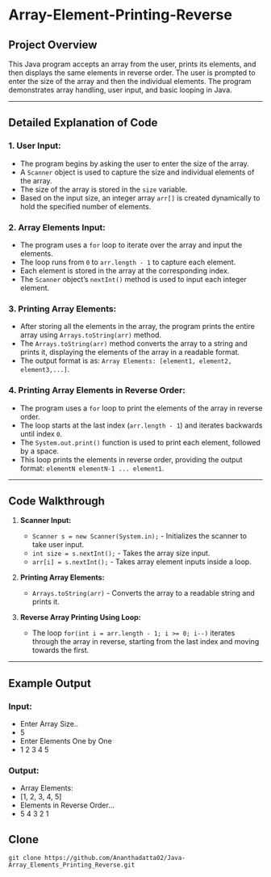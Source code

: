 



# Array-Element-Printing-Reverse

## **Project Overview**

This Java program accepts an array from the user, prints its elements, and then displays the same elements in reverse order. The user is prompted to enter the size of the array and then the individual elements. The program demonstrates array handling, user input, and basic looping in Java.

---

## **Detailed Explanation of Code**

### 1. **User Input:**
   - The program begins by asking the user to enter the size of the array.
   - A `Scanner` object is used to capture the size and individual elements of the array.
   - The size of the array is stored in the `size` variable.
   - Based on the input size, an integer array `arr[]` is created dynamically to hold the specified number of elements.

### 2. **Array Elements Input:**
   - The program uses a `for` loop to iterate over the array and input the elements.
   - The loop runs from `0` to `arr.length - 1` to capture each element.
   - Each element is stored in the array at the corresponding index.
   - The `Scanner` object’s `nextInt()` method is used to input each integer element.

### 3. **Printing Array Elements:**
   - After storing all the elements in the array, the program prints the entire array using `Arrays.toString(arr)` method.
   - The `Arrays.toString(arr)` method converts the array to a string and prints it, displaying the elements of the array in a readable format.
   - The output format is as: `Array Elements: [element1, element2, element3,...]`.

### 4. **Printing Array Elements in Reverse Order:**
   - The program uses a `for` loop to print the elements of the array in reverse order.
   - The loop starts at the last index (`arr.length - 1`) and iterates backwards until index `0`.
   - The `System.out.print()` function is used to print each element, followed by a space.
   - This loop prints the elements in reverse order, providing the output format: `elementN elementN-1 ... element1`.

---

## **Code Walkthrough**

1. **Scanner Input:**
   - `Scanner s = new Scanner(System.in);` - Initializes the scanner to take user input.
   - `int size = s.nextInt();` - Takes the array size input.
   - `arr[i] = s.nextInt();` - Takes array element inputs inside a loop.

2. **Printing Array Elements:**
   - `Arrays.toString(arr)` - Converts the array to a readable string and prints it.

3. **Reverse Array Printing Using Loop:**
   - The loop `for(int i = arr.length - 1; i >= 0; i--)` iterates through the array in reverse, starting from the last index and moving towards the first.

---

## **Example Output**

### **Input:**
- Enter Array Size.. 
- 5 
- Enter Elements One by One 
- 1 2 3 4 5

### **Output:**
- Array Elements: 
- [1, 2, 3, 4, 5] 
- Elements in Reverse Order... 
- 5 4 3 2 1

## Clone
```
git clone https://github.com/Ananthadatta02/Java-Array_Elements_Printing_Reverse.git
```
